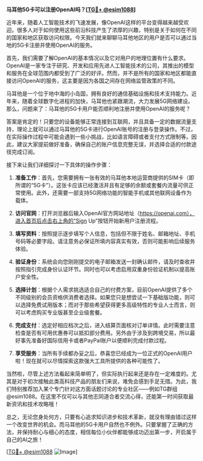 **马耳他5G卡可以注册OpenAI吗？[[TG💪+ @esim1088](https://t.me/s/esim1088)]**

近年来，随着人工智能技术的飞速发展，像OpenAI这样的平台变得越来越受欢迎。很多人对于如何使用这些前沿科技产生了浓厚的兴趣，特别是关于如何在不同的国家和地区获取访问权限。今天我们就来聊聊马耳他地区的用户是否可以通过当地的5G卡注册并使用OpenAI的服务。

首先，我们需要了解OpenAI的基本情况以及它对用户的地理位置有什么要求。OpenAI是一家专注于研究、开发和应用先进人工智能技术的公司，其推出的模型和服务在全球范围内都受到了广泛的好评。然而，并不是所有的国家和地区都能直接访问OpenAI的服务，这主要是因为各国之间存在网络监管政策的不同。

马耳他是一个位于地中海的小岛国，拥有良好的通信基础设施和技术支持能力。近年来，随着全球数字化进程的加快，马耳他也紧跟潮流，大力发展5G网络建设。那么，问题来了：马耳他的5G卡用户能否顺利地注册并使用OpenAI的服务呢？

答案是肯定的！只要您的设备能够正常连接到互联网，并且具备一定的数据流量支持，理论上就可以通过马耳他的5G卡进行OpenAI账号的注册与登录操作。不过，在实际操作过程中可能会遇到一些小挑战，比如语言障碍或者支付方式限制等。因此，建议大家提前做好准备，确保自己的账户信息完整无误，并选择合适的付款途径完成订阅。

接下来让我们详细探讨一下具体的操作步骤：

1. **准备工作**：首先，您需要拥有一张有效的马耳他本地运营商提供的SIM卡（即所谓的“5G卡”）。这张卡应该已经激活并且有足够的余额或套餐内流量可供正常使用。此外，还需要一部支持5G网络功能的智能手机或其他联网设备作为载体。

2. **访问官网**：打开浏览器后输入OpenAI官方网站地址（https://openai.com），进入首页后点击右上角的“Sign Up”按钮开始新用户注册流程。

3. **填写资料**：按照提示逐步填写个人信息，包括但不限于姓名、邮箱地址、手机号码等必要字段。请注意务必保证所填内容真实有效，否则可能影响后续服务体验。

4. **验证身份**：系统会向您刚刚提交的电子邮箱发送一封确认邮件，请及时查收并按照指引完成身份认证环节。同时也可以考虑启用双重身份验证机制以提高账户安全性。

5. **选择计划**：根据个人需求挑选适合自己的付费方案，目前OpenAI提供了多个不同级别的会员资格供消费者选择。如果您只是想尝试一下基础版功能，则可以选择免费试用版本；而对于那些希望获得更多高级特性的专业人士而言，则可以考虑购买专业版甚至企业级套餐。

6. **完成支付**：选定好相应档次之后，进入结算页面核对订单详情。此时需要注意检查是否有可用优惠券可以抵扣部分费用。另外由于涉及到跨境交易，所以最好事先准备好国际信用卡或者PayPal账户以便顺利完成付款过程。

7. **享受服务**：当所有手续都办妥之后，恭喜您已经成为一位正式的OpenAI用户啦！现在就可以尽情探索这款强大工具所提供的各种可能性了。

当然啦，尽管上述方法看起来简单明了，但实际执行起来还是存在一定难度的。尤其是对于初次接触此类高科技产品的朋友们来说，难免会感到手足无措。为此，我们特别推荐加入某个专门针对这方面话题讨论的专业社区——例如TG群组@esim1088。在这里不仅可以与其他志同道合者交流心得，还能第一时间获取最新资讯和技术攻略哦！

总之，无论您身处何方，只要有心追求知识进步和技术革新，就没有理由错过这样一个改变世界的机会。而马耳他的5G卡用户自然也不例外。只要掌握了正确的方法，并保持耐心与细心的态度，相信每位小伙伴都能够成功迈出第一步，开启属于自己的AI之旅！

[[TG💪+ @esim1088](https://t.me/s/esim1088) ![Image](https://i.postimg.cc/4NQfJmqS/Snipaste-2025-05-13-00-14-12.png)]